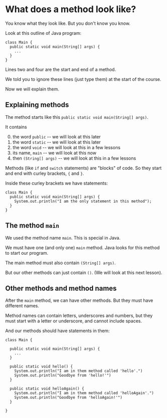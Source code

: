
# What does a method look like?

You know what they look like. But you don't know you know. 

Look at this outline of Java program:

```
class Main {
  public static void main(String[] args) {
    ...
  }
}
```

Lines two and four are the start and end of a method.

We told you to ignore these lines (just type them) at the start of the course.

Now we will explain them.

## Explaining methods

The method starts like this `public static void main(String[] args)`.

It contains

0. the word `public` -- we will look at this later
0. the word `static`  -- we will look at this later
0. the word `void` -- we will look at this in a few lessons
0. its name, `main` -- we will look at this now
0. then `(String[] args)`  -- we will look at this in a few lessons

Methods (like `if` and `switch` statements) are "blocks" of code. So they start and end with curley brackets, `{` and `}`.

Inside these curley brackets we have statements:

```
class Main {
  public static void main(String[] args) {
    System.out.println("I am the only statement in this method");
  }
}
```

## The method `main`

We used the method name `main`. This is special in Java.

We must have one (and only one) `main` method. Java looks for this method to start our program.

The main method must also contain `(String[] args)`. 

But our other methods can just contain `()`. (We will look at this next lesson).

## Other methods and method names

After the `main` method, we can have other methods. But they must have different names.

Method names can contain letters, underscores and numbers, but they must start with a letter or underscore, and cannot include spaces.

And our methods should have statements in them:

```
class Main {
  
  public static void main(String[] args) {
    ...
  }

  public static void hello() {
    System.out.println("I am in them method called 'hello'.")
    System.out.println("Goodbye from 'hello!'")
  }
  
  public static void helloAgain() {
    System.out.println("I am in them method called 'helloAgain'.")
    System.out.println("Goodbye from 'helloAgain!'")  
  }
  
}
```

